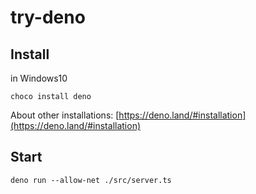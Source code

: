 # try-deno

## Install

in Windows10

```shell
choco install deno
```

About other installations: [https://deno.land/#installation](https://deno.land/#installation)

## Start

```shell
deno run --allow-net ./src/server.ts
```
